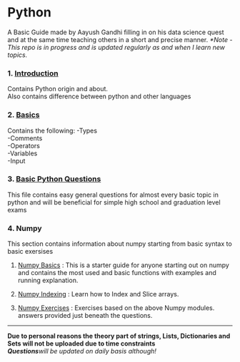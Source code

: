 # Python

A Basic Guide made by Aayush Gandhi filling in on his data science quest and at the same time teaching others in a short and precise manner.
<i>*Note - This repo is in progress and is updated regularly as and when I learn new topics.</i>

### 1. <a href="https://github.com/aayush3299/Python/blob/master/Introduction.ipynb">Introduction</a>
Contains Python origin and about.<br>
Also contains difference between python and other languages

### 2. <a href="https://github.com/aayush3299/Python/blob/master/Basics.ipynb">Basics</a>
Contains the following: 
-Types  
-Comments   
-Operators   
-Variables   
-Input 

### 3. <a href="https://github.com/aayush3299/Python/blob/master/Questions.ipynb">Basic Python Questions</a>
This file contains easy general questions for almost every basic topic in python and
will be beneficial for simple high school and graduation level exams

### 4. Numpy
This section contains information about numpy starting from basic syntax to basic exersises

1. <a href="https://github.com/aayush3299/Python/blob/master/numpy%20basics.ipynb">Numpy Basics</a> :
This is a starter guide for anyone starting out on numpy and contains the most used and basic functions with examples and running explanation.

2. <a href="https://github.com/aayush3299/Python/blob/master/Numpy%20Indexing%20.ipynb">Numpy Indexing</a> :
Learn how to Index and Slice arrays.

3. <a href="https://github.com/aayush3299/Python/blob/master/Numpy%20exercises.ipynb"> Numpy Exercises</a> :
Exercises based on the above Numpy modules. answers provided just beneath the questions. 




<hr>
<b>Due to personal reasons the theory part of strings, Lists, Dictionaries and Sets will not be uploaded due to time constraints</b><br>
 <b><i>Questions</b>will be updated on daily basis although!</i>
